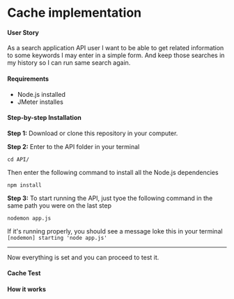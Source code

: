# Cache implementation

#### User Story
As a search application API user I want to be able to get related information to some keywords I may enter in a simple form. And keep those searches in my history so I can run same search again.

#### Requirements

* Node.js installed
* JMeter installes

#### Step-by-step Installation

**Step 1:**
Download or clone this repository in your computer.

**Step 2:**
Enter to the API folder in your terminal

```
cd API/
```
Then enter the following command to install all the Node.js dependencies

```
npm install
```

**Step 3:**
To start running the API, just tyoe the following command in the same path you were on the last step

```
nodemon app.js
```

If it's running properly, you should see a message loke this in your terminal `[nodemon] starting 'node app.js'`
 
---

Now everything is set and you can proceed to test it.
 
#### Cache Test

#### How it works
